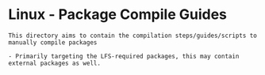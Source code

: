 # Linux - Package Compile Guides

```
This directory aims to contain the compilation steps/guides/scripts to manually compile packages

- Primarily targeting the LFS-required packages, this may contain external packages as well.
```

